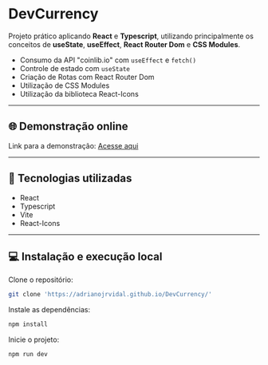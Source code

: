 # DevCurrency

Projeto prático aplicando **React** e **Typescript**, utilizando principalmente os conceitos de **useState**, **useEffect**, **React Router Dom** e **CSS Modules**.

- Consumo da API "coinlib.io" com `useEffect` e `fetch()`
- Controle de estado com `useState`
- Criação de Rotas com React Router Dom
- Utilização de CSS Modules
- Utilização da biblioteca React-Icons

---

## 🌐 Demonstração online

Link para a demonstração: [Acesse aqui]("https://adrianojrvidal.github.io/DevCurrency/")

---

## 🚀 Tecnologias utilizadas

- React
- Typescript
- Vite
- React-Icons

---

## 💻 Instalação e execução local

Clone o repositório:

```bash
git clone 'https://adrianojrvidal.github.io/DevCurrency/'
```

Instale as dependências:

```bash
npm install
```

Inicie o projeto:

```bash
npm run dev
```

